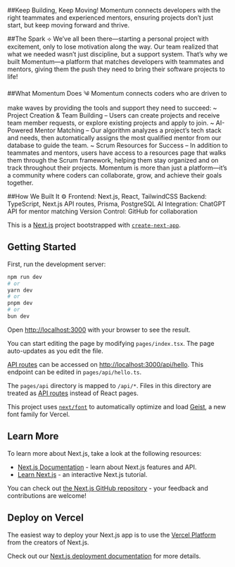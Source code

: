 ##Keep Building, Keep Moving! 
Momentum connects developers with the right teammates and experienced mentors, ensuring projects don’t just start, but keep moving forward and thrive.

##The Spark ⟢
We’ve all been there—starting a personal project with excitement, only to lose motivation along the way. Our team realized that what we needed wasn’t just discipline, but a support system. That’s why we built Momentum—a platform that matches developers with teammates and mentors, giving them the push they need to bring their software projects to life!

##What Momentum Does ༄
Momentum connects coders who are driven to make waves by providing the tools and support they need to succeed: ~ Project Creation & Team Building – Users can create projects and receive team member requests, or explore existing projects and apply to join. ~ AI-Powered Mentor Matching – Our algorithm analyzes a project’s tech stack and needs, then automatically assigns the most qualified mentor from our database to guide the team. ~ Scrum Resources for Success – In addition to teammates and mentors, users have access to a resources page that walks them through the Scrum framework, helping them stay organized and on track throughout their projects. Momentum is more than just a platform—it’s a community where coders can collaborate, grow, and achieve their goals together.

##How We Built It ⚙
Frontend: Next.js, React, TailwindCSS Backend: TypeScript, Next.js API routes, Prisma, PostgreSQL AI Integration: ChatGPT API for mentor matching Version Control: GitHub for collaboration


This is a [Next.js](https://nextjs.org) project bootstrapped with [`create-next-app`](https://nextjs.org/docs/pages/api-reference/create-next-app).

## Getting Started

First, run the development server:

```bash
npm run dev
# or
yarn dev
# or
pnpm dev
# or
bun dev
```

Open [http://localhost:3000](http://localhost:3000) with your browser to see the result.

You can start editing the page by modifying `pages/index.tsx`. The page auto-updates as you edit the file.

[API routes](https://nextjs.org/docs/pages/building-your-application/routing/api-routes) can be accessed on [http://localhost:3000/api/hello](http://localhost:3000/api/hello). This endpoint can be edited in `pages/api/hello.ts`.

The `pages/api` directory is mapped to `/api/*`. Files in this directory are treated as [API routes](https://nextjs.org/docs/pages/building-your-application/routing/api-routes) instead of React pages.

This project uses [`next/font`](https://nextjs.org/docs/pages/building-your-application/optimizing/fonts) to automatically optimize and load [Geist](https://vercel.com/font), a new font family for Vercel.

## Learn More

To learn more about Next.js, take a look at the following resources:

- [Next.js Documentation](https://nextjs.org/docs) - learn about Next.js features and API.
- [Learn Next.js](https://nextjs.org/learn-pages-router) - an interactive Next.js tutorial.

You can check out [the Next.js GitHub repository](https://github.com/vercel/next.js) - your feedback and contributions are welcome!

## Deploy on Vercel

The easiest way to deploy your Next.js app is to use the [Vercel Platform](https://vercel.com/new?utm_medium=default-template&filter=next.js&utm_source=create-next-app&utm_campaign=create-next-app-readme) from the creators of Next.js.

Check out our [Next.js deployment documentation](https://nextjs.org/docs/pages/building-your-application/deploying) for more details.
